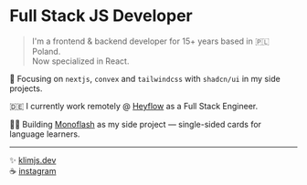 # Full Stack JS Developer

> I'm a frontend & backend developer for 15+ years based in 🇵🇱 Poland.  
> Now specialized in React.

🎯 Focusing on `nextjs`, `convex` and `tailwindcss` with `shadcn/ui` in my side projects.

🇩🇪 I currently work remotely @ [Heyflow](https://heyflow.com) as a Full Stack Engineer.

👨‍💻 Building [Monoflash](https://www.monoflash.co) as my side project — single-sided cards for language learners.

-------------

✨ [klimjs.dev](https://klimjs.dev)  
☕️ [instagram](https://www.instagram.com/klimjs)

